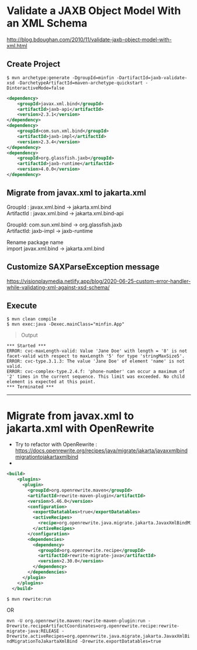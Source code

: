 # Validate a JAXB Object Model With an XML Schema 

http://blog.bdoughan.com/2010/11/validate-jaxb-object-model-with-xml.html  

## Create Project
`$ mvn archetype:generate -DgroupId=minfin -DartifactId=jaxb-validate-xsd -DarchetypeArtifactId=maven-archetype-quickstart -DinteractiveMode=false` 

```xml
<dependency>
	<groupId>javax.xml.bind</groupId>
	<artifactId>jaxb-api</artifactId>
	<version>2.3.1</version>
</dependency>
<dependency>
	<groupId>com.sun.xml.bind</groupId>
	<artifactId>jaxb-impl</artifactId>
	<version>2.3.4</version>
</dependency>
<dependency>
	<groupId>org.glassfish.jaxb</groupId>
	<artifactId>jaxb-runtime</artifactId>
	<version>4.0.0</version>
</dependency>
```

## Migrate from javax.xml to jakarta.xml

GroupId : javax.xml.bind -> jakarta.xml.bind  
ArtifactId : javax.xml.bind -> jakarta.xml.bind-api  

GroupId: com.sun.xml.bind -> org.glassfish.jaxb  
ArtifactId: jaxb-impl -> jaxb-runtime  

Rename package name  
import javax.xml.bind -> jakarta.xml.bind  

## Customize SAXParseException message 
https://visionplaymedia.netlify.app/blog/2020-06-25-custom-error-handler-while-validating-xml-against-xsd-schema/  


## Execute   
```shell
$ mvn clean compile
$ mvn exec:java -Dexec.mainClass="minfin.App"
```

> Output
```log
*** Started ***
ERROR: cvc-maxLength-valid: Value 'Jane Doe' with length = '8' is not facet-valid with respect to maxLength '5' for type 'stringMaxSize5'.
ERROR: cvc-type.3.1.3: The value 'Jane Doe' of element 'name' is not valid.
ERROR: cvc-complex-type.2.4.f: 'phone-number' can occur a maximum of '2' times in the current sequence. This limit was exceeded. No child element is expected at this point.
*** Terminated ***
```

-----------------


# Migrate from javax.xml to jakarta.xml with OpenRewrite

- Try to refactor with OpenRewrite : https://docs.openrewrite.org/recipes/java/migrate/jakarta/javaxxmlbindmigrationtojakartaxmlbind
- 
```xml
<build>
    <plugins>
      <plugin>
        <groupId>org.openrewrite.maven</groupId>
        <artifactId>rewrite-maven-plugin</artifactId>
        <version>5.46.0</version>
        <configuration>
          <exportDatatables>true</exportDatatables>
          <activeRecipes>
            <recipe>org.openrewrite.java.migrate.jakarta.JavaxXmlBindMigrationToJakartaXmlBind</recipe>
          </activeRecipes>
        </configuration>
        <dependencies>
          <dependency>
            <groupId>org.openrewrite.recipe</groupId>
            <artifactId>rewrite-migrate-java</artifactId>
            <version>2.30.0</version>
          </dependency>
        </dependencies>
      </plugin>
    </plugins>
  </build>
```
  `$ mvn rewrite:run` 

  OR   

  `mvn -U org.openrewrite.maven:rewrite-maven-plugin:run -Drewrite.recipeArtifactCoordinates=org.openrewrite.recipe:rewrite-migrate-java:RELEASE -Drewrite.activeRecipes=org.openrewrite.java.migrate.jakarta.JavaxXmlBindMigrationToJakartaXmlBind -Drewrite.exportDatatables=true` 
